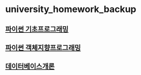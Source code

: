 # university_homework_backup
## [파이썬 기초프로그래밍](https://github.com/yurrrri/university_homework_backup/tree/main/python_basic_programming)
## [파이썬 객체지향프로그래밍](https://github.com/yurrrri/university_homework_backup/tree/main/python_oop_programming)
## [데이터베이스개론](https://github.com/yurrrri/university_homework_backup/tree/main/database)
